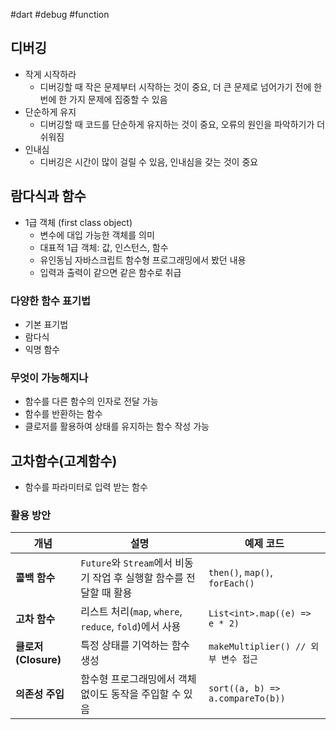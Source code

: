 #dart #debug #function 

## 디버깅
- 작게 시작하라
	- 디버깅할 때 작은 문제부터 시작하는 것이 중요, 더 큰 문제로 넘어가기 전에 한 번에 한 가지 문제에 집중할 수 있음
- 단순하게 유지
	- 디버깅할 때 코드를 단순하게 유지하는 것이 중요, 오류의 원인을 파악하기가 더 쉬워짐
- 인내심
	- 디버깅은 시간이 많이 걸릴 수 있음, 인내심을 갖는 것이 중요

## 람다식과 함수
- 1급 객체 (first class object)
	- 변수에 대입 가능한 객체를 의미
	- 대표적 1급 객체: 값, 인스턴스, 함수
	- 유인동님 자바스크립트 함수형 프로그래밍에서 봤던 내용
	- 입력과 출력이 같으면 같은 함수로 취급

### 다양한 함수 표기법
- 기본 표기법
- 람다식
- 익명 함수

### 무엇이 가능해지나
- 함수를 다른 함수의 인자로 전달 가능
- 함수를 반환하는 함수
- 클로저를 활용하여 상태를 유지하는 함수 작성 가능

## 고차함수(고계함수)
- 함수를 파라미터로 입력 받는 함수

### 활용 방안
| 개념               | 설명                                             | 예제 코드                            |
| ---------------- | ---------------------------------------------- | -------------------------------- |
| **콜백 함수**        | `Future`와 `Stream`에서 비동기 작업 후 실행할 함수를 전달할 때 활용 | `then()`, `map()`, `forEach()`   |
| **고차 함수**        | 리스트 처리(`map`, `where`, `reduce`, `fold`)에서 사용  | `List<int>.map((e) => e * 2)`    |
| **클로저(Closure)** | 특정 상태를 기억하는 함수 생성                              | `makeMultiplier() // 외부 변수 접근`   |
| **의존성 주입**       | 함수형 프로그래밍에서 객체 없이도 동작을 주입할 수 있음                | `sort((a, b) => a.compareTo(b))` |
